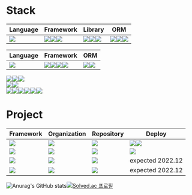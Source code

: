 # Stack
|Language|Framework|Library|ORM|
|---|---|---|---|
|<img src="https://img.shields.io/badge/TypeScript-3178C6?style=for-the-badge&logo=TypeScript&logoColor=white">|<img src="https://img.shields.io/badge/NestJS-E0234E?style=for-the-badge&logo=NestJS&logoColor=white"><img src="https://img.shields.io/badge/Express-000000?style=for-the-badge&logo=Express&logoColor=white"><img src="https://img.shields.io/badge/Jest-C21325?style=for-the-badge&logo=Jest&logoColor=white">|<img src="https://img.shields.io/badge/Passport-34E27A?style=for-the-badge&logo=Passport&logoColor=white"><img src="https://img.shields.io/badge/morgan-000000?style=for-the-badge&logo=morgan&logoColor=white"><img src="https://img.shields.io/badge/winston-34E27A?style=for-the-badge&logo=winston&logoColor=white">|<img src="https://img.shields.io/badge/TypeORM-000000?style=for-the-badge&logo=TypeORM&logoColor=white"><img src="https://img.shields.io/badge/Prisma-2D3748?style=for-the-badge&logo=Prisma&logoColor=white"><img src="https://img.shields.io/badge/Mongoose-47A248?style=for-the-badge&logo=MongoDB&logoColor=white">|

|Language|Framework|ORM|
|---|---|---|
|<img src="https://img.shields.io/badge/Java-6DB33F?style=for-the-badge&logo=Java&logoColor=white">|<img src="https://img.shields.io/badge/Spring-6DB33F?style=for-the-badge&logo=Spring&logoColor=white"><img src="https://img.shields.io/badge/Spring Boot-6DB33F?style=for-the-badge&logo=Spring Boot&logoColor=white"><img src="https://img.shields.io/badge/Spring Security-6DB33F?style=for-the-badge&logo=Spring Security&logoColor=white"><img src="https://img.shields.io/badge/JUnit5-25A162?style=for-the-badge&logo=JUnit5&logoColor=white">|<img src="https://img.shields.io/badge/JPA-000000?style=for-the-badge&logo=JPA&logoColor=white"><img src="https://img.shields.io/badge/Querydsl-000000?style=for-the-badge&logo=Querydsl&logoColor=white">|

<img src="https://img.shields.io/badge/Docker-2496ED?style=for-the-badge&logo=Docker&logoColor=white"><img src="https://img.shields.io/badge/Docker_compose-2496ED?style=for-the-badge&logo=Docker&logoColor=white"><img src="https://img.shields.io/badge/Jenkins-D24939?style=for-the-badge&logo=Jenkins&logoColor=white">   
<img src="https://img.shields.io/badge/Nginx-009639?style=for-the-badge&logo=Nginx&logoColor=white"><img src="https://img.shields.io/badge/Let's Encrypt-003A70?style=for-the-badge&logo=Let's Encrypt&logoColor=white">   
<img src="https://img.shields.io/badge/Amazon AWS-FF9900?style=for-the-badge&logo=AWS&logoColor=white"><img src="https://img.shields.io/badge/EC2-FF9900?style=for-the-badge&logo=Amazon EC2&logoColor=white"><img src="https://img.shields.io/badge/RDS-FF9900?style=for-the-badge&logo=Amazon RDS&logoColor=white"><img src="https://img.shields.io/badge/Route53-FF9900?style=for-the-badge&logoColor=white"><img src="https://img.shields.io/badge/ACM-FF9900?style=for-the-badge&logoColor=white"><img src="https://img.shields.io/badge/ELB-FF9900?style=for-the-badge&logoColor=white">



# Project
|Framework|Organization|Repository|Deploy|
|---|---|---|---|
|<img src="https://img.shields.io/badge/NestJS-E0234E?style=for-the-badge&logo=NestJS&logoColor=white">|[<img src="https://img.shields.io/badge/CMI_OSS-000000?style=for-the-badge&logo=Github&logoColor=white">](https://github.com/CMI-OSS)|[<img src="https://img.shields.io/badge/CBNU_alrami-000000?style=for-the-badge&logo=Github&logoColor=white">](https://github.com/CMI-OSS)|[<img src="https://img.shields.io/badge/충림이-414141?style=for-the-badge&logo=Google Play&logoColor=white">](https://play.google.com/store/apps/details?id=com.jaryapp.cmi&hl=ko&gl=US)<img src="https://img.shields.io/badge/충림이-0D96F6?style=for-the-badge&logo=App Store&logoColor=white">|
|<img src="https://img.shields.io/badge/Express-000000?style=for-the-badge&logo=Express&logoColor=white">|[<img src="https://img.shields.io/badge/CBNU_OSS-000000?style=for-the-badge&logo=Github&logoColor=white">](https://github.com/cbnusw)|[<img src="https://img.shields.io/badge/CBNU_judger-000000?style=for-the-badge&logo=Github&logoColor=white">](https://github.com/cbnusw/cbnu_judger_backend_dev)|[<img src="https://img.shields.io/badge/CBNU_Online_Judger-4285F4?style=for-the-badge&logo=Google Chrome&logoColor=white">](https://swjudge.cbnu.ac.kr/main)|
|<img src="https://img.shields.io/badge/Spring-6DB33F?style=for-the-badge&logo=Spring&logoColor=white">|[<img src="https://img.shields.io/badge/SMW_Groom-000000?style=for-the-badge&logo=Github&logoColor=white">](https://github.com/groom-link)|[<img src="https://img.shields.io/badge/groom_server-000000?style=for-the-badge&logo=Github&logoColor=white">](https://github.com/groom-link/groom-server)|expected 2022.12|
|<img src="https://img.shields.io/badge/Spring-6DB33F?style=for-the-badge&logo=Spring&logoColor=white">|[<img src="https://img.shields.io/badge/ESC-000000?style=for-the-badge&logo=Github&logoColor=white">](https://github.com/ESC-CoM)|[<img src="https://img.shields.io/badge/esc_server-000000?style=for-the-badge&logo=Github&logoColor=white">](https://github.com/ESC-CoM/esc-server)|expected 2022.12|





![Anurag's GitHub stats](https://github-readme-stats.vercel.app/api?username=vcho1958&show_icons=true&theme=radical)[![Solved.ac
프로필](http://mazassumnida.wtf/api/v2/generate_badge?boj=vcho1958)](https://solved.ac/vcho1958)




<!--
**vcho1958/vcho1958** is a ✨ _special_ ✨ repository because its `README.md` (this file) appears on your GitHub profile.

Here are some ideas to get you started:

- 🔭 I’m currently working on ...
- 🌱 I’m currently learning ...
- 👯 I’m looking to collaborate on ...
- 🤔 I’m looking for help with ...
- 💬 Ask me about ...
- 📫 How to reach me: ...
- 😄 Pronouns: ...
- ⚡ Fun fact: ...
-->
